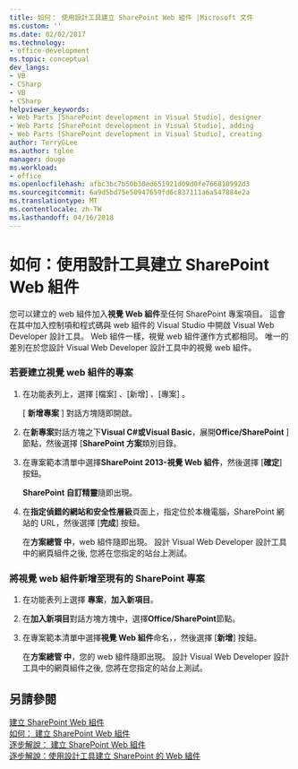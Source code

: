 ```yaml
---
title: 如何： 使用設計工具建立 SharePoint Web 組件 |Microsoft 文件
ms.custom: ''
ms.date: 02/02/2017
ms.technology:
- office-development
ms.topic: conceptual
dev_langs:
- VB
- CSharp
- VB
- CSharp
helpviewer_keywords:
- Web Parts [SharePoint development in Visual Studio], designer
- Web Parts [SharePoint development in Visual Studio], adding
- Web Parts [SharePoint development in Visual Studio], creating
author: TerryGLee
ms.author: tglee
manager: douge
ms.workload:
- office
ms.openlocfilehash: afbc3bc7b50b30ed651921d09d0fe766810992d3
ms.sourcegitcommit: 6a9d5bd75e50947659fd6c837111a6a547884e2a
ms.translationtype: MT
ms.contentlocale: zh-TW
ms.lasthandoff: 04/16/2018
---
```

# <a name="how-to-create-a-sharepoint-web-part-by-using-a-designer"></a>如何：使用設計工具建立 SharePoint Web 組件
  您可以建立的 web 組件加入**視覺 Web 組件**至任何 SharePoint 專案項目。 這會在其中加入控制項和程式碼與 web 組件的 Visual Studio 中開啟 Visual Web Developer 設計工具。 Web 組件一樣，視覺 web 組件運作方式都相同。 唯一的差別在於您設計 Visual Web Developer 設計工具中的視覺 web 組件。  
  
### <a name="to-create-a-project-for-visual-web-parts"></a>若要建立視覺 web 組件的專案  
  
1.  在功能表列上，選擇 [檔案] 、[新增] 、[專案] 。  
  
     [ **新增專案** ] 對話方塊隨即開啟。  
  
2.  在**新專案**對話方塊之下**Visual C#**或**Visual Basic**，展開**Office/SharePoint** ] 節點，然後選擇 [**SharePoint 方案**類別目錄。  
  
3.  在專案範本清單中選擇**SharePoint 2013-視覺 Web 組件**，然後選擇 [**確定**] 按鈕。  
  
     **SharePoint 自訂精靈**隨即出現。  
  
4.  在**指定偵錯的網站和安全性層級**頁面上，指定位於本機電腦，SharePoint 網站的 URL，然後選擇 [**完成**] 按鈕。  
  
     在**方案總管 中**，web 組件隨即出現。 設計 Visual Web Developer 設計工具中的網頁組件之後, 您將在您指定的站台上測試。  
  
### <a name="to-add-a-visual-web-part-to-an-existing-sharepoint-project"></a>將視覺 web 組件新增至現有的 SharePoint 專案  
  
1.  在功能表列上選擇 **專案**，**加入新項目**。  
  
2.  在**加入新項目**對話方塊方塊中，選擇**Office/SharePoint**節點。  
  
3.  在專案範本清單中選擇**視覺 Web 組件**命名，，然後選擇 [**新增**] 按鈕。  
  
     在**方案總管 中**，您的 web 組件隨即出現。 設計 Visual Web Developer 設計工具中的網頁組件之後, 您將在您指定的站台上測試。  
  
## <a name="see-also"></a>另請參閱  
 [建立 SharePoint Web 組件](../sharepoint/creating-web-parts-for-sharepoint.md)   
 [如何： 建立 SharePoint Web 組件](../sharepoint/how-to-create-a-sharepoint-web-part.md)   
 [逐步解說： 建立 SharePoint Web 組件](../sharepoint/walkthrough-creating-a-web-part-for-sharepoint.md)   
 [逐步解說：使用設計工具建立 SharePoint 的 Web 組件](../sharepoint/walkthrough-creating-a-web-part-for-sharepoint-by-using-a-designer.md)  
  
  